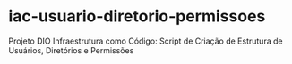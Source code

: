 # iac-usuario-diretorio-permissoes
Projeto DIO Infraestrutura como Código: Script de Criação de Estrutura de Usuários, Diretórios e Permissões
